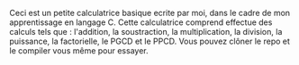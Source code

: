 Ceci est un petite calculatrice basique ecrite par moi, dans le cadre de mon apprentissage en langage C.
Cette calculatrice comprend effectue des calculs tels que : l'addition, la soustraction, la multiplication, la division, la puissance, la factorielle, le PGCD et le PPCD.
Vous pouvez clôner le repo et le compiler vous même pour essayer.
